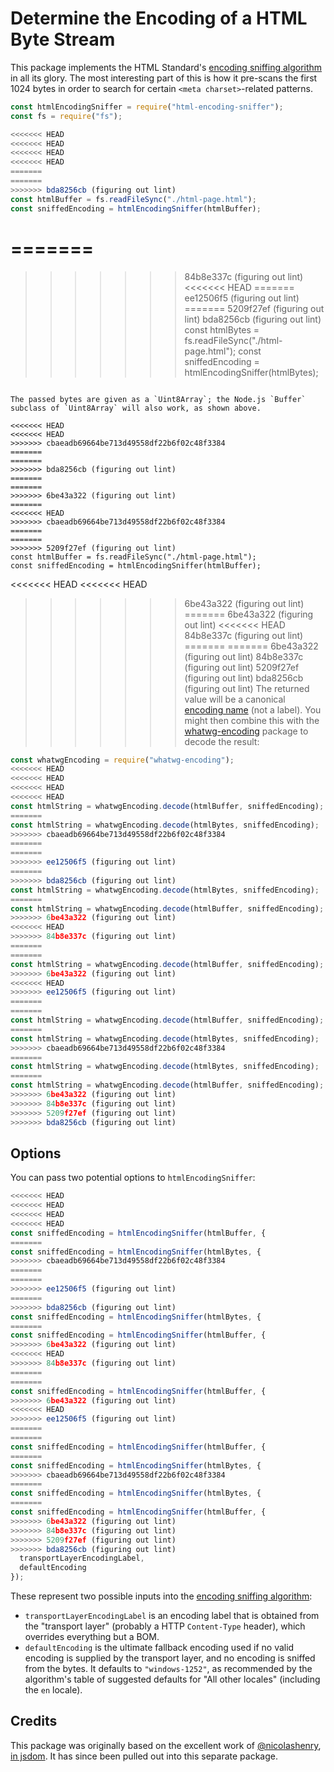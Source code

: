 # Determine the Encoding of a HTML Byte Stream

This package implements the HTML Standard's [encoding sniffing algorithm](https://html.spec.whatwg.org/multipage/syntax.html#encoding-sniffing-algorithm) in all its glory. The most interesting part of this is how it pre-scans the first 1024 bytes in order to search for certain `<meta charset>`-related patterns.

```js
const htmlEncodingSniffer = require("html-encoding-sniffer");
const fs = require("fs");

<<<<<<< HEAD
<<<<<<< HEAD
<<<<<<< HEAD
<<<<<<< HEAD
=======
=======
>>>>>>> bda8256cb (figuring out lint)
const htmlBuffer = fs.readFileSync("./html-page.html");
const sniffedEncoding = htmlEncodingSniffer(htmlBuffer);
```

=======
=======
>>>>>>> 84b8e337c (figuring out lint)
<<<<<<< HEAD
=======
>>>>>>> ee12506f5 (figuring out lint)
=======
>>>>>>> 5209f27ef (figuring out lint)
>>>>>>> bda8256cb (figuring out lint)
const htmlBytes = fs.readFileSync("./html-page.html");
const sniffedEncoding = htmlEncodingSniffer(htmlBytes);
```

The passed bytes are given as a `Uint8Array`; the Node.js `Buffer` subclass of `Uint8Array` will also work, as shown above.

<<<<<<< HEAD
<<<<<<< HEAD
>>>>>>> cbaeadb69664be713d49558df22b6f02c48f3384
=======
=======
>>>>>>> bda8256cb (figuring out lint)
=======
=======
>>>>>>> 6be43a322 (figuring out lint)
=======
<<<<<<< HEAD
>>>>>>> cbaeadb69664be713d49558df22b6f02c48f3384
=======
=======
>>>>>>> 5209f27ef (figuring out lint)
const htmlBuffer = fs.readFileSync("./html-page.html");
const sniffedEncoding = htmlEncodingSniffer(htmlBuffer);
```

<<<<<<< HEAD
<<<<<<< HEAD
>>>>>>> 6be43a322 (figuring out lint)
=======
>>>>>>> 6be43a322 (figuring out lint)
<<<<<<< HEAD
>>>>>>> 84b8e337c (figuring out lint)
=======
=======
>>>>>>> 6be43a322 (figuring out lint)
>>>>>>> 84b8e337c (figuring out lint)
>>>>>>> 5209f27ef (figuring out lint)
>>>>>>> bda8256cb (figuring out lint)
The returned value will be a canonical [encoding name](https://encoding.spec.whatwg.org/#names-and-labels) (not a label). You might then combine this with the [whatwg-encoding](https://github.com/jsdom/whatwg-encoding) package to decode the result:

```js
const whatwgEncoding = require("whatwg-encoding");
<<<<<<< HEAD
<<<<<<< HEAD
<<<<<<< HEAD
<<<<<<< HEAD
const htmlString = whatwgEncoding.decode(htmlBuffer, sniffedEncoding);
=======
const htmlString = whatwgEncoding.decode(htmlBytes, sniffedEncoding);
>>>>>>> cbaeadb69664be713d49558df22b6f02c48f3384
=======
=======
>>>>>>> ee12506f5 (figuring out lint)
=======
>>>>>>> bda8256cb (figuring out lint)
const htmlString = whatwgEncoding.decode(htmlBytes, sniffedEncoding);
=======
const htmlString = whatwgEncoding.decode(htmlBuffer, sniffedEncoding);
>>>>>>> 6be43a322 (figuring out lint)
<<<<<<< HEAD
>>>>>>> 84b8e337c (figuring out lint)
=======
=======
const htmlString = whatwgEncoding.decode(htmlBuffer, sniffedEncoding);
>>>>>>> 6be43a322 (figuring out lint)
<<<<<<< HEAD
>>>>>>> ee12506f5 (figuring out lint)
=======
=======
const htmlString = whatwgEncoding.decode(htmlBuffer, sniffedEncoding);
=======
const htmlString = whatwgEncoding.decode(htmlBytes, sniffedEncoding);
>>>>>>> cbaeadb69664be713d49558df22b6f02c48f3384
=======
const htmlString = whatwgEncoding.decode(htmlBytes, sniffedEncoding);
=======
const htmlString = whatwgEncoding.decode(htmlBuffer, sniffedEncoding);
>>>>>>> 6be43a322 (figuring out lint)
>>>>>>> 84b8e337c (figuring out lint)
>>>>>>> 5209f27ef (figuring out lint)
>>>>>>> bda8256cb (figuring out lint)
```

## Options

You can pass two potential options to `htmlEncodingSniffer`:

```js
<<<<<<< HEAD
<<<<<<< HEAD
<<<<<<< HEAD
<<<<<<< HEAD
const sniffedEncoding = htmlEncodingSniffer(htmlBuffer, {
=======
const sniffedEncoding = htmlEncodingSniffer(htmlBytes, {
>>>>>>> cbaeadb69664be713d49558df22b6f02c48f3384
=======
=======
>>>>>>> ee12506f5 (figuring out lint)
=======
>>>>>>> bda8256cb (figuring out lint)
const sniffedEncoding = htmlEncodingSniffer(htmlBytes, {
=======
const sniffedEncoding = htmlEncodingSniffer(htmlBuffer, {
>>>>>>> 6be43a322 (figuring out lint)
<<<<<<< HEAD
>>>>>>> 84b8e337c (figuring out lint)
=======
=======
const sniffedEncoding = htmlEncodingSniffer(htmlBuffer, {
>>>>>>> 6be43a322 (figuring out lint)
<<<<<<< HEAD
>>>>>>> ee12506f5 (figuring out lint)
=======
=======
const sniffedEncoding = htmlEncodingSniffer(htmlBuffer, {
=======
const sniffedEncoding = htmlEncodingSniffer(htmlBytes, {
>>>>>>> cbaeadb69664be713d49558df22b6f02c48f3384
=======
const sniffedEncoding = htmlEncodingSniffer(htmlBytes, {
=======
const sniffedEncoding = htmlEncodingSniffer(htmlBuffer, {
>>>>>>> 6be43a322 (figuring out lint)
>>>>>>> 84b8e337c (figuring out lint)
>>>>>>> 5209f27ef (figuring out lint)
>>>>>>> bda8256cb (figuring out lint)
  transportLayerEncodingLabel,
  defaultEncoding
});
```

These represent two possible inputs into the [encoding sniffing algorithm](https://html.spec.whatwg.org/multipage/syntax.html#encoding-sniffing-algorithm):

- `transportLayerEncodingLabel` is an encoding label that is obtained from the "transport layer" (probably a HTTP `Content-Type` header), which overrides everything but a BOM.
- `defaultEncoding` is the ultimate fallback encoding used if no valid encoding is supplied by the transport layer, and no encoding is sniffed from the bytes. It defaults to `"windows-1252"`, as recommended by the algorithm's table of suggested defaults for "All other locales" (including the `en` locale).

## Credits

This package was originally based on the excellent work of [@nicolashenry](https://github.com/nicolashenry), [in jsdom](https://github.com/tmpvar/jsdom/blob/16fd85618f2705d181232f6552125872a37164bc/lib/jsdom/living/helpers/encoding.js). It has since been pulled out into this separate package.

